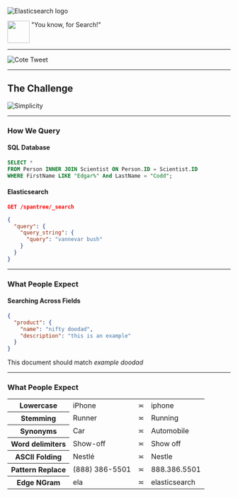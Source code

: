 ![Elasticsearch logo](images/elasticsearch.png)

<p><img src="images/kimchy.jpeg" style="width:50px;vertical-align:text-top"> "You know, for Search!"</p>

---

![Cote Tweet](images/cote-tweet.png)

---

## The Challenge

![Simplicity](images/simplicity.png)

---

### How We Query

#### SQL Database

```sql
SELECT *
FROM Person INNER JOIN Scientist ON Person.ID = Scientist.ID
WHERE FirstName LIKE "Edgar%" And LastName = "Codd";
```

#### Elasticsearch

```json
GET /spantree/_search

{
  "query": {
    "query_string": {
      "query": "vannevar bush"
    }
  }
}
```

---

### What People Expect
#### Searching Across Fields

```json
{
  "product": {
    "name": "nifty doodad",
    "description": "this is an example"
  }
}
```

This document should match <em>example doodad</em>

---

### What People Expect

<table class="examples">
  <tbody>
    <tr>
      <th>Lowercase</th>
      <td>iPhone</td>
      <td>&#8781;</td>
      <td>iphone</td>
    </tr>
    <tr>
      <th>Stemming</th>
      <td>Runner</td>
      <td>&#8781;</td>
      <td>Running</td>
    </tr>
    <tr>
      <th>Synonyms</th>
      <td>Car</td>
      <td>&#8781;</td>
      <td>Automobile</td>
    </tr>
    <tr>
      <th>Word delimiters</th>
      <td>Show-off</td>
      <td>&#8781;</td>
      <td>Show off</td>
    </tr>
    <tr>
      <th>ASCII Folding</th>
      <td>Nestl&eacute;</td>
      <td>&#8781;</td>
      <td>Nestle</td>
    </tr>
    <tr>
      <th>Pattern Replace</th>
      <td>(888) 386-5501</td>
      <td>&#8781;</td>
      <td>888.386.5501</td>
    </tr>
    <tr>
      <th>Edge NGram</th>
      <td>ela</td>
      <td>&#8781;</td>
      <td>elasticsearch</td>
    </tr>
  </tbody>
</table>
<!-- TODO: Fill in with multi-match example -->
